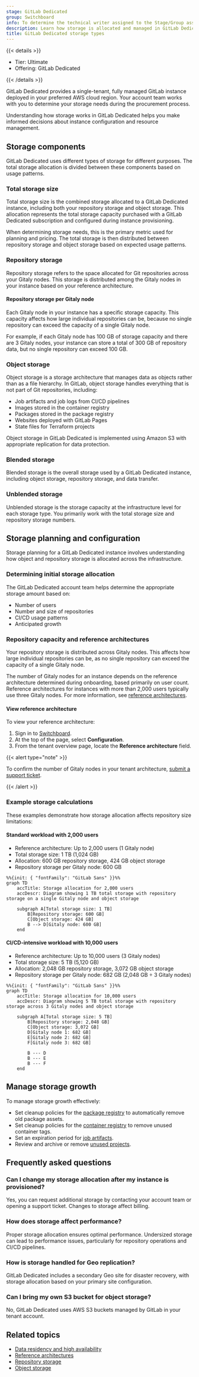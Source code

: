 ```yaml
---
stage: GitLab Dedicated
group: Switchboard
info: To determine the technical writer assigned to the Stage/Group associated with this page, see https://handbook.gitlab.com/handbook/product/ux/technical-writing/#assignments
description: Learn how storage is allocated and managed in GitLab Dedicated, including repository storage and object storage.
title: GitLab Dedicated storage types
---
```


{{< details >}}

- Tier: Ultimate
- Offering: GitLab Dedicated

{{< /details >}}

GitLab Dedicated provides a single-tenant, fully managed GitLab instance deployed in your preferred AWS
cloud region. Your account team works with you to determine your storage needs during the procurement
process.

Understanding how storage works in GitLab Dedicated helps you make informed decisions
about instance configuration and resource management.

## Storage components

GitLab Dedicated uses different types of storage for different purposes. The total storage allocation is
divided between these components based on usage patterns.

### Total storage size

Total storage size is the combined storage allocated to a GitLab Dedicated instance, including both
your repository storage and object storage. This allocation represents the total storage capacity purchased with a
GitLab Dedicated subscription and configured during instance provisioning.

When determining storage needs, this is the primary metric used for planning and pricing. The total
storage is then distributed between repository storage and object storage based on expected usage patterns.

### Repository storage

Repository storage refers to the space allocated for Git repositories across your Gitaly nodes. This storage
is distributed among the Gitaly nodes in your instance based on your reference architecture.

#### Repository storage per Gitaly node

Each Gitaly node in your instance has a specific storage capacity. This capacity affects how large individual
repositories can be, because no single repository can exceed the capacity of a single Gitaly node.

For example, if each Gitaly node has 100 GB of storage capacity and there are 3 Gitaly nodes, your instance
can store a total of 300 GB of repository data, but no single repository can exceed 100 GB.

### Object storage

Object storage is a storage architecture that manages data as objects rather than as a file hierarchy.
In GitLab, object storage handles everything that is not part of Git repositories, including:

- Job artifacts and job logs from CI/CD pipelines
- Images stored in the container registry
- Packages stored in the package registry
- Websites deployed with GitLab Pages
- State files for Terraform projects

Object storage in GitLab Dedicated is implemented using Amazon S3 with appropriate replication for data protection.

### Blended storage

Blended storage is the overall storage used by a GitLab Dedicated instance, including object
storage, repository storage, and data transfer.

<!-- vale gitlab_base.Spelling = NO -->

### Unblended storage

Unblended storage is the storage capacity at the infrastructure level for each storage type.
You primarily work with the total storage size and repository storage numbers.

<!-- vale gitlab_base.Spelling = YES -->

## Storage planning and configuration

Storage planning for a GitLab Dedicated instance involves understanding how object and repository storage is
allocated across the infrastructure.

### Determining initial storage allocation

The GitLab Dedicated account team helps determine the appropriate storage amount based on:

- Number of users
- Number and size of repositories
- CI/CD usage patterns
- Anticipated growth

### Repository capacity and reference architectures

Your repository storage is distributed across Gitaly nodes. This affects how large
individual repositories can be, as no single repository can exceed the capacity of a single Gitaly
node.

The number of Gitaly nodes for an instance depends on the reference architecture determined during
onboarding, based primarily on user count. Reference architectures for instances with more than
2,000 users typically use three Gitaly nodes. For more information, see
[reference architectures](../../reference_architectures/_index.md).

#### View reference architecture

To view your reference architecture:

1. Sign in to [Switchboard](https://console.gitlab-dedicated.com/).
1. At the top of the page, select **Configuration**.
1. From the tenant overview page, locate the **Reference architecture** field.

{{< alert type="note" >}}

To confirm the number of Gitaly nodes in your tenant architecture, [submit a support ticket](https://support.gitlab.com/hc/en-us/requests/new?ticket_form_id=4414917877650).

{{< /alert >}}

### Example storage calculations

These examples demonstrate how storage allocation affects repository size limitations:

#### Standard workload with 2,000 users

- Reference architecture: Up to 2,000 users (1 Gitaly node)
- Total storage size: 1 TB (1,024 GB)
- Allocation: 600 GB repository storage, 424 GB object storage
- Repository storage per Gitaly node: 600 GB

```mermaid
%%{init: { "fontFamily": "GitLab Sans" }}%%
graph TD
    accTitle: Storage allocation for 2,000 users
    accDescr: Diagram showing 1 TB total storage with repository storage on a single Gitaly node and object storage

    subgraph A[Total storage size: 1 TB]
        B[Repository storage: 600 GB]
        C[Object storage: 424 GB]
        B --> D[Gitaly node: 600 GB]
    end
```

#### CI/CD-intensive workload with 10,000 users

- Reference architecture: Up to 10,000 users (3 Gitaly nodes)
- Total storage size: 5 TB (5,120 GB)
- Allocation: 2,048 GB repository storage, 3,072 GB object storage
- Repository storage per Gitaly node: 682 GB (2,048 GB ÷ 3 Gitaly nodes)

```mermaid
%%{init: { "fontFamily": "GitLab Sans" }}%%
graph TD
    accTitle: Storage allocation for 10,000 users
    accDescr: Diagram showing 5 TB total storage with repository storage across 3 Gitaly nodes and object storage

    subgraph A[Total storage size: 5 TB]
        B[Repository storage: 2,048 GB]
        C[Object storage: 3,072 GB]
        D[Gitaly node 1: 682 GB]
        E[Gitaly node 2: 682 GB]
        F[Gitaly node 3: 682 GB]

        B --- D
        B --- E
        B --- F
    end
```

## Manage storage growth

To manage storage growth effectively:

- Set cleanup policies for the [package registry](../../../user/packages/package_registry/reduce_package_registry_storage.md#cleanup-policy) to automatically remove old package assets.
- Set cleanup policies for the [container registry](../../../user/packages/container_registry/reduce_container_registry_storage.md#cleanup-policy) to remove unused container tags.
- Set an expiration period for [job artifacts](../../../ci/jobs/job_artifacts.md#with-an-expiry).
- Review and archive or remove [unused projects](../../../user/project/working_with_projects.md).

## Frequently asked questions

### Can I change my storage allocation after my instance is provisioned?

Yes, you can request additional storage by contacting your account team or opening a support ticket.
Changes to storage affect billing.

### How does storage affect performance?

Proper storage allocation ensures optimal performance. Undersized storage can lead to performance
issues, particularly for repository operations and CI/CD pipelines.

### How is storage handled for Geo replication?

GitLab Dedicated includes a secondary Geo site for disaster recovery, with storage allocation
based on your primary site configuration.

### Can I bring my own S3 bucket for object storage?

No, GitLab Dedicated uses AWS S3 buckets managed by GitLab in your tenant account.

## Related topics

- [Data residency and high availability](../../../subscriptions/gitlab_dedicated/data_residency_and_high_availability.md)
- [Reference architectures](../../reference_architectures/_index.md)
- [Repository storage](../../repository_storage_paths.md)
- [Object storage](../../object_storage.md)

